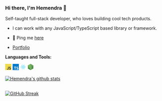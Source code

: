 ### Hi there, I'm Hemendra 👋

Self-taught full-stack developer, who loves building cool tech products.

- I can work with any JavaScript/TypeScript based library or framework.

- 💬 Ping me [here](https://www.instagram.com/aamchora/)
- [Portfolio](https://www.aamchora.space)

**Languages and Tools:**  

<code><img height="20" src="https://raw.githubusercontent.com/github/explore/80688e429a7d4ef2fca1e82350fe8e3517d3494d/topics/javascript/javascript.png"></code>
<code><img height="20" src="https://raw.githubusercontent.com/github/explore/80688e429a7d4ef2fca1e82350fe8e3517d3494d/topics/typescript/typescript.png"></code>
<code><img height="20" src="https://raw.githubusercontent.com/github/explore/80688e429a7d4ef2fca1e82350fe8e3517d3494d/topics/react/react.png"></code>
<code><img height="20" src="https://raw.githubusercontent.com/github/explore/80688e429a7d4ef2fca1e82350fe8e3517d3494d/topics/nodejs/nodejs.png"></code>    

<a href="https://github.com/anuraghazra/github-readme-stats">
  <img align="center" src="https://github-readme-stats.vercel.app/api?username=HemendraKhatik&show_icons=true&include_all_commits=true&theme=material-palenight" alt="Hemendra's github stats" />
</a>
<br/>
<br/>


[![GitHub Streak](http://github-readme-streak-stats.herokuapp.com?user=HemendraKhatik&theme=dark&hide_border=true)](https://git.io/streak-stats)
